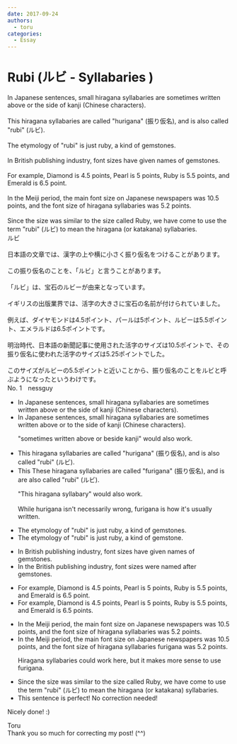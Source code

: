 ```yaml
---
date: 2017-09-24
authors:
  - toru
categories:
  - Essay
---
```


<h1 id="subject_show">Rubi (ルビ - Syllabaries )</h1>
<div class="date" hidden>Sep 24, 2017 15:48</div>
<div id="post"><div id="body_show_ori">
In Japanese sentences, small hiragana syllabaries are sometimes written above or the side of kanji (Chinese characters).<br/><br/>This hiragana syllabaries are called "hurigana" (振り仮名), and is also called "rubi" (ルビ).<br/><br/>The etymology of "rubi" is just ruby, a kind of gemstones.<br/><br/>In British publishing industry, font sizes have given names of gemstones.<br/><br/>For example, Diamond is 4.5 points, Pearl is 5 points, Ruby is 5.5 points, and Emerald is 6.5 point.<br/><br/>In the Meiji period, the main font size on Japanese newspapers was 10.5 points, and the font size of hiragana syllabaries was 5.2 points.<br/><br/>Since the size was similar to the size called Ruby, we have come to use the term "rubi" (ルビ) to mean the hiragana (or katakana) syllabaries.
</div></div>

<!-- more -->

<div id="post_ja"><div id="body_show_mo">
ルビ<br/><br/>日本語の文章では、漢字の上や横に小さく振り仮名をつけることがあります。<br/><br/>この振り仮名のことを、「ルビ」と言うことがあります。<br/><br/>「ルビ」は、宝石のルビーが由来となっています。<br/><br/>イギリスの出版業界では、活字の大きさに宝石の名前が付けられていました。<br/><br/>例えば、ダイヤモンドは4.5ポイント、パールは5ポイント、ルビーは5.5ポイント、エメラルドは6.5ポイントです。<br/><br/>明治時代、日本語の新聞記事に使用された活字のサイズは10.5ポイントで、その振り仮名に使われた活字のサイズは5.25ポイントでした。<br/><br/>このサイズがルビーの5.5ポイントと近いことから、振り仮名のことをルビと呼ぶようになったというわけです。
</div></div>
<div id="block"><div class="first_name"> No. 1　<span class="just_name">nessguy</span></div><div id="block2">
<ul class="correction_field">
<li class="incorrect">In Japanese sentences, small hiragana syllabaries are sometimes written above or the side of kanji (Chinese characters).</li>
<li class="corrected correct">
In Japanese sentences, small hiragana syllabaries are sometimes written above or <span class="f_blue">to</span> the side of kanji (Chinese characters).
<p class="correction_comment">"sometimes written above or beside kanji" would also work.</p>
</li>
</ul>
<ul class="correction_field">
<li class="incorrect">This hiragana syllabaries are called "hurigana" (振り仮名), and is also called "rubi" (ルビ).</li>
<li class="corrected correct">
<span class="sline">This </span><span class="f_blue">These </span>hiragana syllabaries are called <span class="f_blue">"</span><span class="f_red">furigana</span><span class="f_blue">"</span> (振り仮名), and <span class="sline">is</span><span class="f_blue"> are </span>also called "rubi" (ルビ).
<p class="correction_comment">"This hiragana syllabary" would also work.<br/><br/>While hurigana isn't necessarily wrong, furigana is how it's usually written.</p>
</li>
</ul>
<ul class="correction_field">
<li class="incorrect">The etymology of "rubi" is just ruby, a kind of gemstones.</li>
<li class="corrected correct">
The etymology of "rubi" is just ruby, a kind of <span class="f_red">gemstone</span>.
</li>
</ul>
<ul class="correction_field">
<li class="incorrect">In British publishing industry, font sizes have given names of gemstones.</li>
<li class="corrected correct">
In the British publishing industry, font sizes <span class="f_blue">were named after</span> gemstones.
</li>
</ul>
<ul class="correction_field">
<li class="incorrect">For example, Diamond is 4.5 points, Pearl is 5 points, Ruby is 5.5 points, and Emerald is 6.5 point.</li>
<li class="corrected correct">
For example, Diamond is 4.5 points, Pearl is 5 points, Ruby is 5.5 points, and Emerald is 6.5 point<span class="f_red">s</span>.
</li>
</ul>
<ul class="correction_field">
<li class="incorrect">In the Meiji period, the main font size on Japanese newspapers was 10.5 points, and the font size of hiragana syllabaries was 5.2 points.</li>
<li class="corrected correct">
In the Meiji period, the main font size on Japanese newspapers was 10.5 points, and the font size of <span class="sline">hiragana syllabaries</span> <span class="f_blue">furigana </span>was 5.2 points.
<p class="correction_comment">Hiragana syllabaries could work here, but it makes more sense to use furigana.</p>
</li>
</ul>
<ul class="correction_field">
<li class="incorrect">Since the size was similar to the size called Ruby, we have come to use the term "rubi" (ルビ) to mean the hiragana (or katakana) syllabaries.</li>
<li class="corrected perfect">This sentence is perfect! No correction needed!</li>
</ul>
<p class="comment_small">
 Nicely done! :)
</p>

</div><div class="name"><span class="just_name">Toru</span><br>
Thank you so much for correcting my post! (^^)
</div>
</div>

